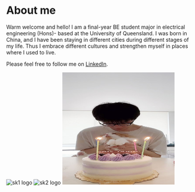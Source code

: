 # About me

Warm welcome and hello!
I am a final-year BE student major in electrical engineering (Hons)- based at the University of Queensland. 
I was born in China, and I have been staying in different cities during different stages of my life. Thus I embrace different cultures and strengthen myself in places where I used to live.

Please feel free to follow me on [LinkedIn](https://www.linkedin.com/in/kuang-sheng-10b556220/).


<img src="images/SK1.JPG" alt="sk1 logo" width="300" height="300">
<img src="images/SK2.HEIC" alt="sk2 logo" width="300" height="300">
<img src="images/SK3.JPG" alt="sk3 logo" width="300" height="300">

